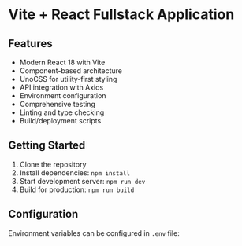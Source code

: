 # Vite + React Fullstack Application

## Features
- Modern React 18 with Vite
- Component-based architecture
- UnoCSS for utility-first styling
- API integration with Axios
- Environment configuration
- Comprehensive testing
- Linting and type checking
- Build/deployment scripts

## Getting Started

1. Clone the repository
2. Install dependencies: `npm install`
3. Start development server: `npm run dev`
4. Build for production: `npm run build`

## Configuration

Environment variables can be configured in `.env` file: